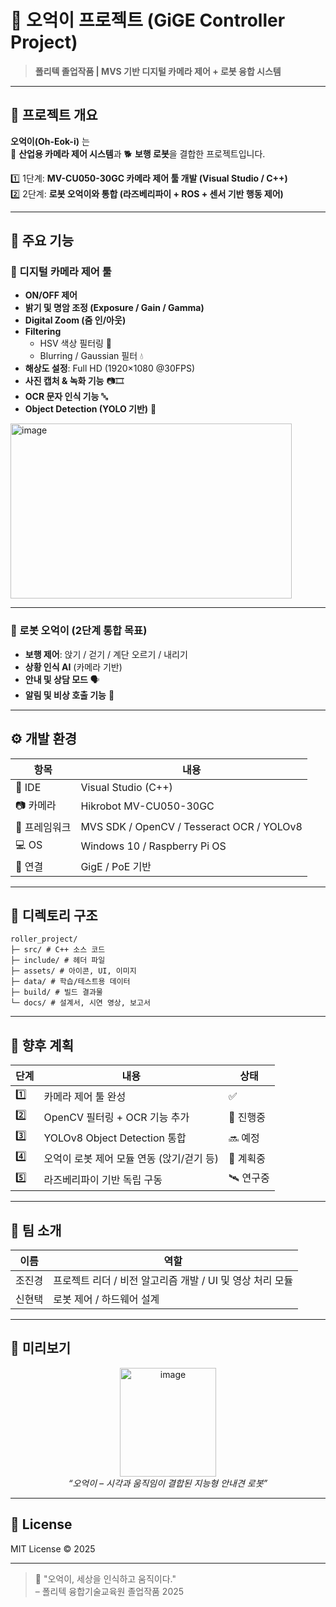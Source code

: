 # 🦾 오억이 프로젝트 (GiGE Controller Project)

> **폴리텍 졸업작품 | MVS 기반 디지털 카메라 제어 + 로봇 융합 시스템**

---

## 🎯 프로젝트 개요

**오억이(Oh-Eok-i)** 는  
🎥 **산업용 카메라 제어 시스템**과 🐕 **보행 로봇**을 결합한 프로젝트입니다.  

1️⃣ 1단계: **MV-CU050-30GC 카메라 제어 툴 개발 (Visual Studio / C++)**  
2️⃣ 2단계: **로봇 오억이와 통합 (라즈베리파이 + ROS + 센서 기반 행동 제어)**  

---

## 🧠 주요 기능

### 📸 디지털 카메라 제어 툴
- **ON/OFF 제어**  
- **밝기 및 명암 조정 (Exposure / Gain / Gamma)**  
- **Digital Zoom (줌 인/아웃)**  
- **Filtering**
  - HSV 색상 필터링 🎨  
  - Blurring / Gaussian 필터 💧  
- **해상도 설정**: Full HD (1920×1080 @30FPS)  
- **사진 캡처 & 녹화 기능** 📷🎞️  
- **OCR 문자 인식 기능** 🔤  
- **Object Detection (YOLO 기반)** 🤖  
<img width="450" height="280" alt="image" src="https://github.com/user-attachments/assets/072baf29-6b98-44a9-a5ac-881374af3c29" />

---

### 🐾 로봇 오억이 (2단계 통합 목표)
- **보행 제어**: 앉기 / 걷기 / 계단 오르기 / 내리기  
- **상황 인식 AI** (카메라 기반)  
- **안내 및 상담 모드** 🗣️  
- **알림 및 비상 호출 기능** 🔔  

---

## ⚙️ 개발 환경

| 항목 | 내용 |
|------|------|
| 🧩 IDE | Visual Studio (C++) |
| 📷 카메라 | Hikrobot MV-CU050-30GC |
| 🧠 프레임워크 | MVS SDK / OpenCV / Tesseract OCR / YOLOv8 |
| 💻 OS | Windows 10 / Raspberry Pi OS |
| 🔌 연결 | GigE / PoE 기반 |

---

## 📁 디렉토리 구조
```
roller_project/
├─ src/ # C++ 소스 코드
├─ include/ # 헤더 파일
├─ assets/ # 아이콘, UI, 이미지
├─ data/ # 학습/테스트용 데이터
├─ build/ # 빌드 결과물
└─ docs/ # 설계서, 시연 영상, 보고서
```

---

## 🧩 향후 계획

| 단계 | 내용 | 상태 |
|------|------|------|
| 1️⃣ | 카메라 제어 툴 완성 | ✅ |
| 2️⃣ | OpenCV 필터링 + OCR 기능 추가 | 🔄 진행중 |
| 3️⃣ | YOLOv8 Object Detection 통합 | 🔜 예정 |
| 4️⃣ | 오억이 로봇 제어 모듈 연동 (앉기/걷기 등) | 🧩 계획중 |
| 5️⃣ | 라즈베리파이 기반 독립 구동 | 🛰️ 연구중 |

---

## 👥 팀 소개

| 이름 | 역할 |
|------|------|
| 조진경 | 프로젝트 리더 / 비전 알고리즘 개발 / UI 및 영상 처리 모듈 |
| 신현택 | 로봇 제어 / 하드웨어 설계 |

---

## 🚀 미리보기


<div align="center">
  <img width="154" height="174" alt="image" src="https://github.com/user-attachments/assets/c370b12f-9543-411a-82b9-3d71ab62c5f8" />
<br>
  <em>“오억이 – 시각과 움직임이 결합된 지능형 안내견 로봇”</em>
</div>

---

## 🧾 License

MIT License © 2025 

---

> 🦾 "오억이, 세상을 인식하고 움직이다."  
> – 폴리텍 융합기술교육원 졸업작품 2025


